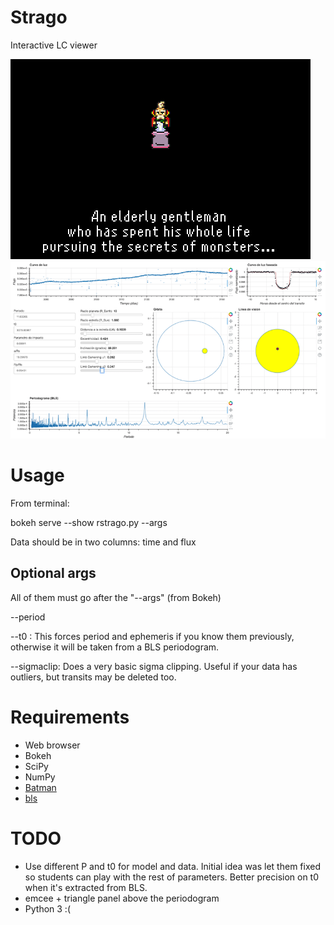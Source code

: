 # Strago
Interactive LC viewer

![Strago](https://github.com/astrofelipe/Strago/raw/master/img/strago.png)
![Preview](https://github.com/astrofelipe/Strago/raw/master/img/stragopreview.png)

# Usage
From terminal:

bokeh serve --show rstrago.py --args <file with data>
  
Data should be in two columns: time and flux

## Optional args
All of them must go after the "--args" (from Bokeh)

--period <P> --t0 <t0>: This forces period and ephemeris if you know them previously, 
otherwise it will be taken from a BLS periodogram.

--sigmaclip: Does a very basic sigma clipping. Useful if your data has outliers, but transits
may be deleted too.
  
# Requirements
- Web browser
- Bokeh
- SciPy
- NumPy
- [Batman](https://github.com/lkreidberg/batman)
- [bls](https://github.com/dfm/python-bls)

# TODO
- Use different P and t0 for model and data. Initial idea was let them fixed so students can
play with the rest of parameters. Better precision on t0 when it's extracted from BLS.
- emcee + triangle panel above the periodogram
- Python 3 :(

